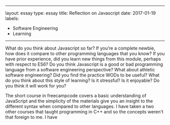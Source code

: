 
---
layout: essay
type: essay
title: Reflection on Javascript 
date: 2017-01-19
labels:
  - Software Engineering
  - Learning
---

What do you think about Javascript so far? If you’re a complete newbie, how does it compare to other programming languages that you know? If you have prior experience, did you learn new things from this module, perhaps with respect to ES6? Do you think Javascript is a good or bad programming language from a software engineering perspective?
What about athletic software engineering? Did you find the practice WODs to be useful? What do you think about this style of learning? Is it stressful? Is it enjoyable? Do you think it will work for you?

The short course in freecampcode covers a basic understanding of JavaScript and the simplicity of the materials give you an insight to the different syntax when compared to other languages. I have taken a two other courses that taught programming in C++ and so the concepts weren't that foreign to me. I have 
